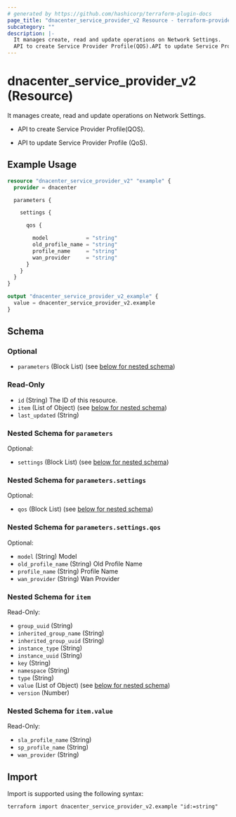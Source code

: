```yaml
---
# generated by https://github.com/hashicorp/terraform-plugin-docs
page_title: "dnacenter_service_provider_v2 Resource - terraform-provider-dnacenter"
subcategory: ""
description: |-
  It manages create, read and update operations on Network Settings.
  API to create Service Provider Profile(QOS).API to update Service Provider Profile (QoS).
---
```


# dnacenter_service_provider_v2 (Resource)

It manages create, read and update operations on Network Settings.

- API to create Service Provider Profile(QOS).

- API to update Service Provider Profile (QoS).

## Example Usage

```terraform
resource "dnacenter_service_provider_v2" "example" {
  provider = dnacenter

  parameters {

    settings {

      qos {

        model            = "string"
        old_profile_name = "string"
        profile_name     = "string"
        wan_provider     = "string"
      }
    }
  }
}

output "dnacenter_service_provider_v2_example" {
  value = dnacenter_service_provider_v2.example
}
```

<!-- schema generated by tfplugindocs -->
## Schema

### Optional

- `parameters` (Block List) (see [below for nested schema](#nestedblock--parameters))

### Read-Only

- `id` (String) The ID of this resource.
- `item` (List of Object) (see [below for nested schema](#nestedatt--item))
- `last_updated` (String)

<a id="nestedblock--parameters"></a>
### Nested Schema for `parameters`

Optional:

- `settings` (Block List) (see [below for nested schema](#nestedblock--parameters--settings))

<a id="nestedblock--parameters--settings"></a>
### Nested Schema for `parameters.settings`

Optional:

- `qos` (Block List) (see [below for nested schema](#nestedblock--parameters--settings--qos))

<a id="nestedblock--parameters--settings--qos"></a>
### Nested Schema for `parameters.settings.qos`

Optional:

- `model` (String) Model
- `old_profile_name` (String) Old Profile Name
- `profile_name` (String) Profile Name
- `wan_provider` (String) Wan Provider




<a id="nestedatt--item"></a>
### Nested Schema for `item`

Read-Only:

- `group_uuid` (String)
- `inherited_group_name` (String)
- `inherited_group_uuid` (String)
- `instance_type` (String)
- `instance_uuid` (String)
- `key` (String)
- `namespace` (String)
- `type` (String)
- `value` (List of Object) (see [below for nested schema](#nestedobjatt--item--value))
- `version` (Number)

<a id="nestedobjatt--item--value"></a>
### Nested Schema for `item.value`

Read-Only:

- `sla_profile_name` (String)
- `sp_profile_name` (String)
- `wan_provider` (String)

## Import

Import is supported using the following syntax:

```shell
terraform import dnacenter_service_provider_v2.example "id:=string"
```
